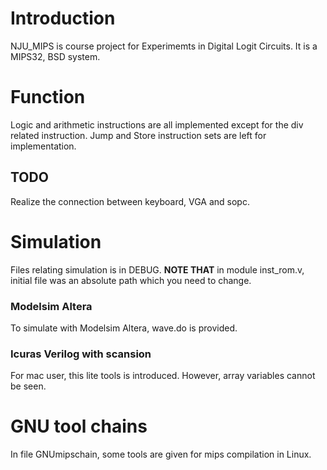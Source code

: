 # Introduction
NJU_MIPS is course project for Experimemts in Digital Logit Circuits. It is a MIPS32, BSD system.

# Function
Logic and arithmetic instructions are all implemented except for the div related instruction. 
Jump and Store instruction sets are left for implementation.
## TODO
Realize the connection between keyboard, VGA and sopc.

# Simulation
Files relating simulation is in DEBUG. **NOTE THAT** in module inst\_rom.v, initial file was an absolute path which you need to change.
### Modelsim Altera
  To simulate with Modelsim Altera, wave.do is provided.
### Icuras Verilog with scansion
  For mac user, this lite tools is introduced. However, array variables cannot be seen.

# GNU tool chains
In file GNUmipschain, some tools are given for mips compilation in Linux.
